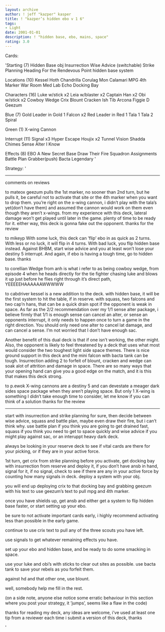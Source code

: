 ```yaml
---
layout: archive
author: ! jeff "kazper" kasper
title: ! "kazper’s hidden ebo v 1 6"
tags:
- Light
date: 2001-01-01
description: ! "hidden base, ebo, mains, space"
rating: 3.0
---
```

Cards: 

'Starting (7)
Hidden Base obj
Insurrection
Wise Advice (switchable)
Strike Planning
Heading For the
Rendevous Point
hidden base system

Locations (10)
Kessel
Hoth
Chandrilla
Corulag
Mon Calamari
MPG
4th Marker
War Room
Med Lab
Echo Docking Bay

Characters (16)
Luke w/stick x2
Leia w/blaster x2
Captain Han x2
Obi w/stick x2
Cowboy Wedge
Crix
Blount
Cracken
Ish Tib
Arcona
Figgie D
Geezum

Blue (7)
Gold Leader in Gold 1
Falcon x2
Red Leader in Red 1
Tala 1
Tala 2
Spiral

Green (1)
X-wing Cannon

Interrupt (11)
Signal x3
Hyper Escape
Houjix x2
Tunnel Vision
Shadda Chimes
Sense
Alter
I Know

Effects (8)
EBO
A New Secret Base
Draw Their Fire
Squadron Assignments
Battle Plan
Grabber(push)
Bacta
Legendary  '

Strategy: '

****
comments on reviews

to mateox  geezum pulls the 1st marker, no sooner
than 2nd turn, but he pulls it, be careful not to
activate that site or the 4th marker when you want
to drop them.  you’re right on the x-wing cannon,
i didn’t play with the tala’s yet(don’t have them) and
assumed the cannon would work on them even though
they aren’t x-wings.  from my experience with this deck,
lateral damage won’t get played until later in the game.
plenty of time to be ready for it.  either way,
this deck is gonna fake out the opponent.  thanks
for the review

to mikeyp  With some luck, this deck can ’flip’ ebo
in as quick as 2 turns.  With less or no luck, it
will flip in 4 turns.  With bad luck, you flip hidden
base instead.	Against BHBM, start wise advice and
you at least won’t lose your destiny 5 interrupt.
And again, if ebo is having a tough time, go to hidden
base.  thanks

to corellian  Wedge from anh is what i refer to
as being cowboy wedge, from episode 4 when he
heads directly for the tie fighter chasing luke
and blows it up just before he flies right through
it’s direct path, YEEEEEHAAAAAAWWWWW

to cabdriver kessel is a new addition to the deck.
with hidden base, it will be the first system
to hit the table, if in reserve.  with squass, two
falcons and two cap’n hans, that can be a quick
drain spot if the opponent is weak in space.
As far as the 2/2 recommendation over my 1/1 sense
alter package, i believe firmly that 1/1 is enough
sense can cancel an alter, or sense an opponents
interrupt, it only needs to happen once to turn
a game in the right direction.	You should only need
one alter to cancel lat damage, and can cancel a sense.
I’m not worried that I don’t have enough sac.

Another benefit of this dual deck is that if one
isn’t working, the other might.  Also, the opponent
is likely to feel threatened by a deck that
uses what most would consider the two toughest light
side space themes.  There is nice ground support in
this deck and the mini falcon with bacta tank can
be tough.  Insurrection adding 2 to forfeit of blount,
cracken and wedge can soak alot of attrition and damage
in space.  There are so many ways that your opening hand
can give you a good edge on the match, and it is
this that makes this deck strong.

to p.ewok  X-wing cannons are a destiny 5 and can devestate a meager dark sides space package when they aren’t playing space.  But only 1 X-wing is something
I didn’t take enough time to consider, let me
know if you can think of a solution
thanks for the review

*******

start with insurrection and strike planning for
sure, then decide between wise advice, squass
and battle plan, maybe even draw their fire,
but i can’t think why.  use battle plan if you
think you are going to get drained fast, squass
if you think you need to get to space quickly
and wise advice if you might play against
sac, or an interuppt heavy dark deck.


always be looking in your reserve deck to see if
vital cards are there for your picking, or if they
are in your active force.

1st turn, get crix from strike planning before
you activate, get docking bay with insurrection
from reserve and deploy it, if you don’t have
ansb in hand, signal for it, if no signal, check
to see if there are any in your active force
by counting how many signals in deck.
deploy a system with your obj.


you will end up deploying crix to that docking
bay and grabbing geezum with his text to use
geezum’s text to pull mpg and 4th marker.

once you have shields up, get ansb and either
get a system to flip hidden base faster,
or start setting up your ebo.

be sure to not activate important cards early,
i highly recommend activating less than possible
in the early game.

continue to use crix text to pull any of
the three scouts you have left.

use signals to get whatever remaining effects
you have.

set up your ebo and hidden base, and be ready
to do some smacking in space.

use your luke and obi’s with sticks to
clear out sites as possible.  use
bacta tank to save your rebels as you forfeit
them.

against hd and that other one, use blount.


well, somebody help me fill in the rest.

(on a side note, anyone else notice some
erratic behaviour in this section where
you post your strategy, it ’jumps’, seems
like a flaw in the code)

thanks for reading my deck, any ideas
are welcome, i’ve used at least one tip
from a reviewer each time i submit a version
of this deck, thanks


'